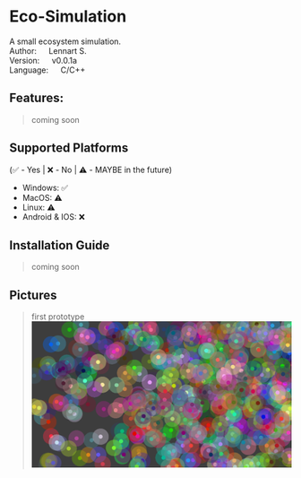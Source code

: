 # Eco-Simulation
A small ecosystem simulation.<br/>
Author:     &emsp;  Lennart S.<br/>
Version:    &emsp;  v0.0.1a<br/>
Language:   &emsp;  C/C++<br/>

## Features:
>  coming soon 

## Supported Platforms
(:white_check_mark: - Yes | :x: - No | :warning: - MAYBE in the future)
- Windows: :white_check_mark:
- MacOS: :warning:
- Linux: :warning:
- Android & IOS: :x:

## Installation Guide
>  coming soon 

## Pictures
> first prototype
![Alt text](images/previewScreenshot.png?raw=false "Preview")
